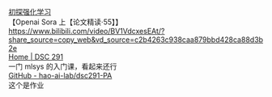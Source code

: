 [初探强化学习](https://hrl.boyuai.com/chapter/1/)  
【Openai Sora 上【论文精读·55】】 https://www.bilibili.com/video/BV1VdcxesEAt/?share_source=copy_web&vd_source=c2b4263c938caa879bbd428ca88d3b2e  
[Home | DSC 291](https://hao-ai-lab.github.io/dsc291-s24/index.html)  
一门 mlsys 的入门课，看起来还行  
[GitHub - hao-ai-lab/dsc291-PA](https://github.com/hao-ai-lab/dsc291-PA/tree/main)  
这个是作业
